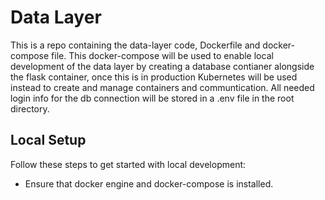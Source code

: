 # Data Layer

This is a repo containing the data-layer code, Dockerfile and docker-compose file. This docker-compose will be used to enable local development of the data layer by creating a database
 contianer alongside the flask container, once this is in production Kubernetes will be used instead to create and manage containers and communtication. All needed login info for the db
 connection will be stored in a .env file in the root directory.

## Local Setup

Follow these steps to get started with local development:

- Ensure that docker engine and docker-compose is installed.
